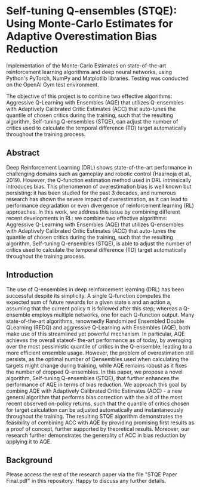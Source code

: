 # Self-tuning Q-ensembles (STQE): Using Monte-Carlo Estimates for Adaptive Overestimation Bias Reduction
Implementation of the Monte-Carlo Estimates on state-of-the-art reinforcement learning algorithms and deep neural networks, using Python's PyTorch, NumPy and Matplotlib libraries. Testing was conducted on the OpenAI Gym test environment.

The objective of this project is to combine two effective algorithms: Aggressive Q-Learning with Ensembles (AQE) that utilizes Q-ensembles with Adaptively Calibrated Critic Estimates (ACC) that auto-tunes the quantile of chosen critics during the training, such that the resulting algorithm, Self-tuning Q-ensembles (STQE), can adjust the number of critics used to calculate the temporal difference (TD) target automatically throughout the training process.

## Abstract
Deep Reinforcement Learning (DRL) shows state-of-the-art performance in challenging domains such as gameplay and robotic control (Haarnoja et al., 2019). However, the Q-function estimation method used in DRL intrinsically introduces bias. This phenomenon of overestimation bias is well known but persisting: it has been studied for the past 3 decades, and numerous research has shown the severe impact of overestimation, as it can lead to performance degradation or even divergence of reinforcement learning (RL) approaches. In this work, we address this issue by combining different recent developments in RL: we combine two effective algorithms: Aggressive Q-Learning with Ensembles (AQE) that utilizes Q-ensembles with Adaptively Calibrated Critic Estimates (ACC) that auto-tunes the quantile of chosen critics during the training, such that the resulting algorithm, Self-tuning Q-ensembles (STQE), is able to adjust the number of critics used to calculate the temporal difference (TD) target automatically throughout the training process.

## Introduction
The use of Q-ensembles in deep reinforcement learning (DRL) has been successful
despite its simplicity. A single Q-function computes the expected sum of future rewards
for a given state s and an action a, assuming that the current policy π is followed after
this step; whereas a Q-ensemble employs multiple networks, one for each Q-function output. Many state-of-the-art algorithms, renownedly Randomized Ensembled Double QLearning
(REDQ) and aggressive Q-Learning with Ensembles (AQE), both make use of
this streamlined yet powerful mechanism. In particular, AQE achieves the overall stateof-
the-art performance as of today, by averaging over the most pessimistic quantile of
critics in the Q-ensemble, leading to a more efficient ensemble usage.
However, the problem of overestimation still persists, as the optimal number of Qensembles
used when calculating the targets might change during training, while AQE
remains robust as it fixes the number of dropped Q-ensembles. In this paper, we
propose a novel algorithm, Self-tuning Q-ensembles (STQE), that further enhances the
performance of AQE in terms of bias reduction. We approach this goal by combing AQE
with Adaptively Calibrated Critic Estimates (ACC) - a new general algorithm that
performs bias correction with the aid of the most recent observed on-policy returns, such
that the quantile of critics chosen for target calculation can be adjusted automatically
and instantaneously throughout the training. The resulting STQE algorithm
demonstrates the feasibility of combining ACC with AQE by providing promising first
results as a proof of concept, further supported by theoretical results. Moreover, our
research further demonstrates the generality of ACC in bias reduction by applying it to
AQE.

## Background
Please access the rest of the research paper via the file "STQE Paper Final.pdf" in this repository. Happy to discuss any further details.
